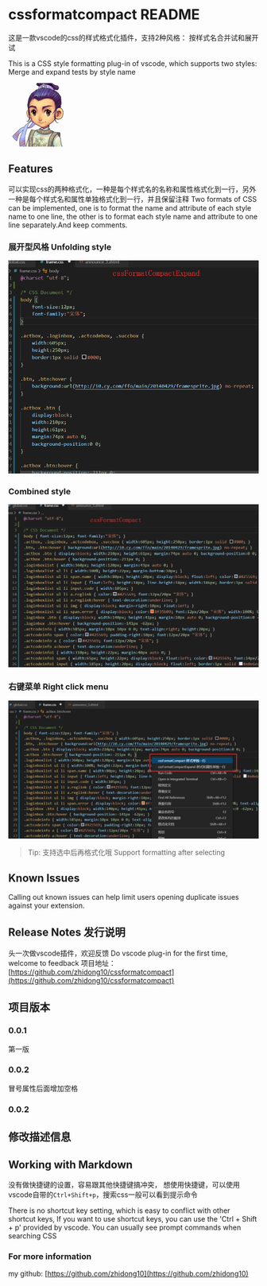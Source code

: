 # cssformatcompact README
这是一款vscode的css的样式格式化插件，支持2种风格：
按样式名合并试和展开试

This is a CSS style formatting plug-in of vscode, which supports two styles:
Merge and expand tests by style name

![Features](https://raw.githubusercontent.com/zhidong10/cssformatcompact/master/img/icon.jpg)

## Features

可以实现css的两种格式化，一种是每个样式名的名称和属性格式化到一行，另外一种是每个样式名和属性单独格式化到一行，并且保留注释
Two formats of CSS can be implemented, one is to format the name and attribute of each style name to one line, the other is to format each style name and attribute to one line separately.And keep comments.
### 展开型风格 Unfolding style
![Features](https://raw.githubusercontent.com/zhidong10/cssformatcompact/master/img/exp1.png)
### Combined style
![Features](https://raw.githubusercontent.com/zhidong10/cssformatcompact/master/img/exp2.png)
### 右键菜单 Right click menu
![Features](https://raw.githubusercontent.com/zhidong10/cssformatcompact/master/img/exp3.png)
> Tip: 支持选中后再格式化哦 Support formatting after selecting


## Known Issues

Calling out known issues can help limit users opening duplicate issues against your extension.

## Release Notes 发行说明
头一次做vscode插件，欢迎反馈
Do vscode plug-in for the first time, welcome to feedback
项目地址：
[https://github.com/zhidong10/cssformatcompact](https://github.com/zhidong10/cssformatcompact)

## 项目版本
### 0.0.1
第一版
### 0.0.2
冒号属性后面增加空格
### 0.0.2
修改描述信息
-----------------------------------------------------------------------------------------------------------

## Working with Markdown
没有做快捷键的设置，容易跟其他快捷键搞冲突，
想使用快捷键，可以使用vscode自带的`Ctrl+Shift+p`，搜索css一般可以看到提示命令


There is no shortcut key setting, which is easy to conflict with other shortcut keys,
If you want to use shortcut keys, you can use the 'Ctrl + Shift + p' provided by vscode. You can usually see prompt commands when searching CSS

### For more information
my github:
[https://github.com/zhidong10](https://github.com/zhidong10)

